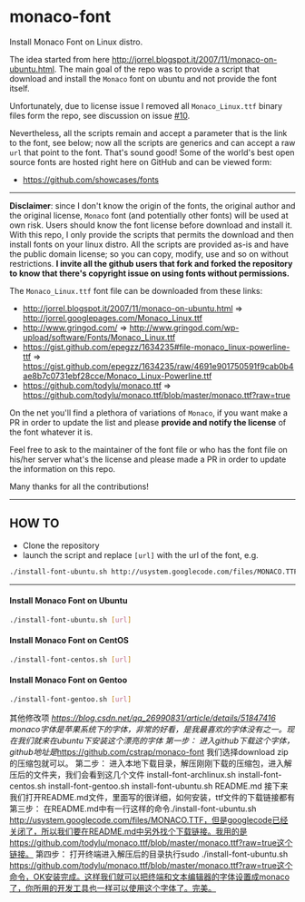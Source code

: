 monaco-font
======

Install Monaco Font on Linux distro.

The idea started from here http://jorrel.blogspot.it/2007/11/monaco-on-ubuntu.html.
The main goal of the repo was to provide a script that download and install the `Monaco` font on ubuntu and not provide the font itself.

Unfortunately, due to license issue I removed all `Monaco_Linux.ttf` binary files form the repo, see discussion on issue [#10](https://github.com/cstrap/monaco-font/issues/10).

Nevertheless, all the scripts remain and accept a parameter that is the link to the font, see below; now all the scripts are generics and can accept a raw `url` that point to the font.
That's sound good! Some of the world's best open source fonts are hosted right here on GitHub and can be viewed form:
* https://github.com/showcases/fonts

---

**Disclaimer**: since I don't know the origin of the fonts, the original author and the original license, `Monaco` font (and potentially other fonts) will be used at own risk. Users should know the font license before download and install it. With this repo, I only provide the scripts that permits the download and then install fonts on your linux distro. All the scripts are provided as-is and have the public domain license; so you can copy, modify, use and so on without restrictions. 
**I invite all the github users that fork and forked the repository to know that there's copyright issue on using fonts without permissions.**

The `Monaco_Linux.ttf` font file can be downloaded from these links: 

* http://jorrel.blogspot.it/2007/11/monaco-on-ubuntu.html => http://jorrel.googlepages.com/Monaco_Linux.ttf
* http://www.gringod.com/ => http://www.gringod.com/wp-upload/software/Fonts/Monaco_Linux.ttf
* https://gist.github.com/epegzz/1634235#file-monaco_linux-powerline-ttf => https://gist.github.com/epegzz/1634235/raw/4691e901750591f9cab0b4ae8b7c0731ebf28cce/Monaco_Linux-Powerline.ttf
* https://github.com/todylu/monaco.ttf => https://github.com/todylu/monaco.ttf/blob/master/monaco.ttf?raw=true

On the net you'll find a plethora of variations of `Monaco`, if you want make a PR in order to update the list and please **provide and notify the license** of the font whatever it is.

Feel free to ask to the maintainer of the font file or who has the font file on his/her server what's the license and please made a PR in order to update the information on this repo. 

Many thanks for all the contributions!

---

## HOW TO

* Clone the repository
* launch the script and replace `[url]` with the url of the font, e.g. 

``` bash
./install-font-ubuntu.sh http://usystem.googlecode.com/files/MONACO.TTF
```

---
#### Install Monaco Font on Ubuntu

```bash
./install-font-ubuntu.sh [url]
```

#### Install Monaco Font on CentOS

```bash
./install-font-centos.sh [url]
```

#### Install Monaco Font on Gentoo

```bash
./install-font-gentoo.sh [url]
```

其他修改项 *https://blog.csdn.net/qq_26990831/article/details/51847416
  monaco字体是苹果系统下的字体，非常的好看，是我最喜欢的字体没有之一。现在我们就来在ubuntu下安装这个漂亮的字体
第一步：
             进入github下载这个字体，github地址是*https://github.com/cstrap/monaco-font 我们选择download zip的压缩包就可以。
第二步：
             进入本地下载目录，解压刚刚下载的压缩包，进入解压后的文件夹，我们会看到这几个文件
             install-font-archlinux.sh
             install-font-centos.sh
             install-font-gentoo.sh
             install-font-ubuntu.sh
             README.md
             接下来我们打开README.md文件，里面写的很详细，如何安装，ttf文件的下载链接都有
第三步：
             在README.md中有一行这样的命令./install-font-ubuntu.sh http://usystem.googlecode.com/files/MONACO.TTF，但是googlecode已经关闭了，所以我们要在README.md中另外找个下载链接。我用的是https://github.com/todylu/monaco.ttf/blob/master/monaco.ttf?raw=true这个链接。
第四步：
             打开终端进入解压后的目录执行sudo ./install-font-ubuntu.sh https://github.com/todylu/monaco.ttf/blob/master/monaco.ttf?raw=true这个命令，OK安装完成。这样我们就可以把终端和文本编辑器的字体设置成monaco了，你所用的开发工具也一样可以使用这个字体了。完美。

